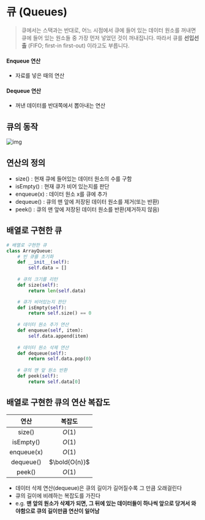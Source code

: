 # 큐 (Queues)

> 큐에서는 스택과는 반대로, 어느 시점에서 큐에 들어 있는 데이터 원소를 꺼내면 큐에 들어 있는 원소들 중 가장 먼저 넣었던 것이 꺼내집니다. 따라서 큐를 **선입선출** (FIFO; first-in first-out) 이라고도 부릅니다.

#### Enqueue 연산

- 자료를 넣은 때의 연산

#### Dequeue 연산

- 꺼낸 데이터를 반대쪽에서 뽑아내는 연산



## 큐의 동작

![img](https://media.vlpt.us/images/inyong_pang/post/d87f5540-24ad-4ee2-bcb4-b6433e72734d/image.png)

## 연산의 정의

- size() : 현재 큐에 들어있는 데이터 원소의 수를 구함
- isEmpty() : 현재 큐가 비어 있는지를 판단
- enqueue(x) : 데이터 원소 x를 큐에 추가
- dequeue() : 큐의 맨 앞에 저장된 데이터 원소를 제거(또는 반환)
- peek() : 큐의 맨 앞에 저장된 데이터 원소를 반환(제거하지 않음)





## 배열로 구현한 큐

```python
# 배열로 구현한 큐
class ArrayQueue:
    # 빈 큐를 초기화
    def __init__(self):
        self.data = []
        
    # 큐의 크기를 리턴
    def size(self):
        return len(self.data)

    # 큐가 비어있는지 판단
    def isEmpty(self):
        return self.size() == 0
    
    # 데이터 원소 추가 연산
    def enqueue(self, item):
        self.data.append(item)
        
    # 데이터 원소 삭제 연산
    def dequeue(self):
        return self.data.pop(0)
    
    # 큐의 맨 앞 원소 반환
    def peek(self):
        return self.data[0]
```





## 배열로 구현한 큐의 연산 복잡도

|    연산    |    복잡도     |
| :--------: | :-----------: |
|   size()   |    $O(1)$     |
| isEmpty()  |    $O(1)$     |
| enqueue(x) |    $O(1)$     |
| dequeue()  | $\bold{O(n)}$ |
|   peek()   |    $O(1)$     |

- 데이터 삭제 연산(dequeue)은 큐의 길이가 길어질수록 그 만큼 오래걸린다
- 큐의 길이에 비례하는 복잡도를 가진다
- e.g. **맨 앞의 원소가 삭제가 되면, 그 뒤에 있는 데이터들이 하나씩 앞으로 당겨서 와야함으로 큐의 길이만큼 연산이 일어남**

